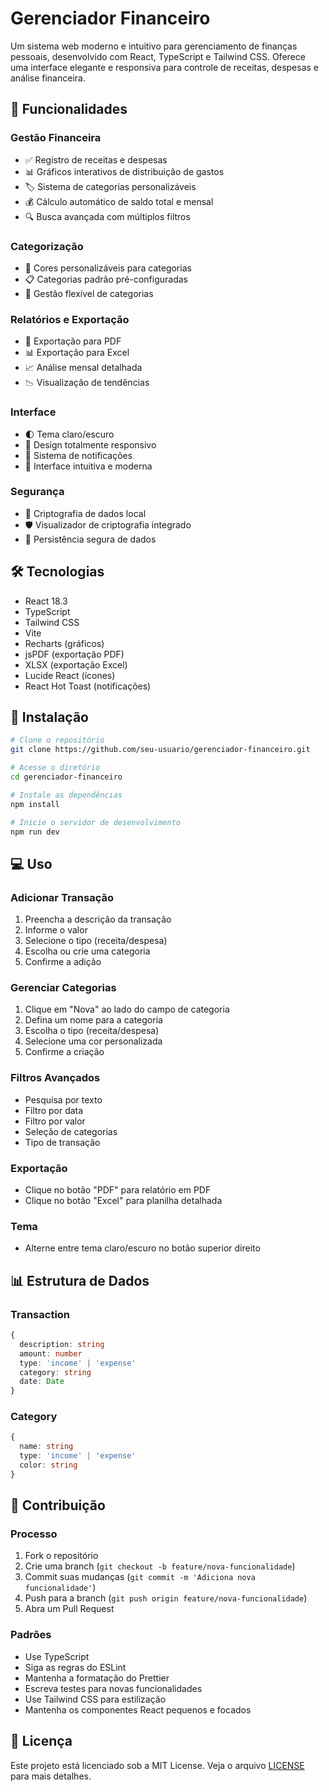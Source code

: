 # Gerenciador Financeiro

Um sistema web moderno e intuitivo para gerenciamento de finanças pessoais, desenvolvido com React, TypeScript e Tailwind CSS. Oferece uma interface elegante e responsiva para controle de receitas, despesas e análise financeira.

## 🌟 Funcionalidades

### Gestão Financeira
- ✅ Registro de receitas e despesas
- 📊 Gráficos interativos de distribuição de gastos
- 🏷️ Sistema de categorias personalizáveis
- 💰 Cálculo automático de saldo total e mensal
- 🔍 Busca avançada com múltiplos filtros

### Categorização
- 🎨 Cores personalizáveis para categorias
- 📋 Categorias padrão pré-configuradas
- 🔄 Gestão flexível de categorias

### Relatórios e Exportação
- 📑 Exportação para PDF
- 📊 Exportação para Excel
- 📈 Análise mensal detalhada
- 📉 Visualização de tendências

### Interface
- 🌓 Tema claro/escuro
- 📱 Design totalmente responsivo
- 🔔 Sistema de notificações
- 🎯 Interface intuitiva e moderna

### Segurança
- 🔐 Criptografia de dados local
- 🛡️ Visualizador de criptografia integrado
- 💾 Persistência segura de dados

## 🛠️ Tecnologias

- React 18.3
- TypeScript
- Tailwind CSS
- Vite
- Recharts (gráficos)
- jsPDF (exportação PDF)
- XLSX (exportação Excel)
- Lucide React (ícones)
- React Hot Toast (notificações)

## 🚀 Instalação

```bash
# Clone o repositório
git clone https://github.com/seu-usuario/gerenciador-financeiro.git

# Acesse o diretório
cd gerenciador-financeiro

# Instale as dependências
npm install

# Inicie o servidor de desenvolvimento
npm run dev
```

## 💻 Uso

### Adicionar Transação
1. Preencha a descrição da transação
2. Informe o valor
3. Selecione o tipo (receita/despesa)
4. Escolha ou crie uma categoria
5. Confirme a adição

### Gerenciar Categorias
1. Clique em "Nova" ao lado do campo de categoria
2. Defina um nome para a categoria
3. Escolha o tipo (receita/despesa)
4. Selecione uma cor personalizada
5. Confirme a criação

### Filtros Avançados
- Pesquisa por texto
- Filtro por data
- Filtro por valor
- Seleção de categorias
- Tipo de transação

### Exportação
- Clique no botão "PDF" para relatório em PDF
- Clique no botão "Excel" para planilha detalhada

### Tema
- Alterne entre tema claro/escuro no botão superior direito

## 📊 Estrutura de Dados

### Transaction
```typescript
{
  description: string
  amount: number
  type: 'income' | 'expense'
  category: string
  date: Date
}
```

### Category
```typescript
{
  name: string
  type: 'income' | 'expense'
  color: string
}
```

## 🤝 Contribuição

### Processo
1. Fork o repositório
2. Crie uma branch (`git checkout -b feature/nova-funcionalidade`)
3. Commit suas mudanças (`git commit -m 'Adiciona nova funcionalidade'`)
4. Push para a branch (`git push origin feature/nova-funcionalidade`)
5. Abra um Pull Request

### Padrões
- Use TypeScript
- Siga as regras do ESLint
- Mantenha a formatação do Prettier
- Escreva testes para novas funcionalidades
- Use Tailwind CSS para estilização
- Mantenha os componentes React pequenos e focados

## 📝 Licença

Este projeto está licenciado sob a MIT License. Veja o arquivo [LICENSE](LICENSE) para mais detalhes.